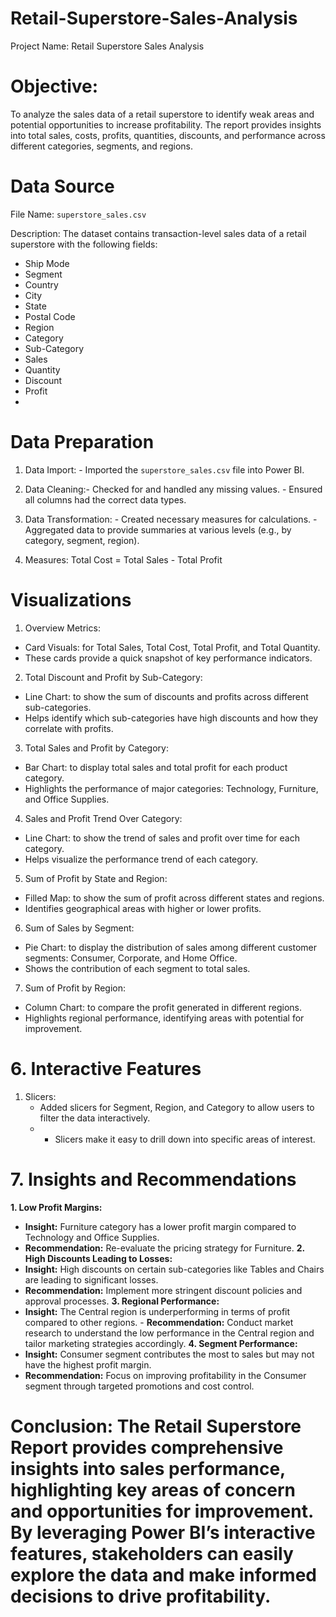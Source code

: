 # Retail-Superstore-Sales-Analysis

Project Name: Retail Superstore Sales Analysis
 # Objective: 
 To analyze the sales data of a retail superstore to identify weak areas and potential opportunities to increase profitability. The report provides insights into total sales, costs, profits, quantities, discounts, and performance across different categories, segments, and regions.

# Data Source
File Name: `superstore_sales.csv` 

Description: The dataset contains transaction-level sales data of a retail superstore with the following fields: 
- Ship Mode
 - Segment 
- Country 
- City 
- State 
- Postal Code
 - Region
 - Category
 - Sub-Category
 - Sales 
- Quantity
 - Discount
 - Profit
 - 
# Data Preparation
1.	Data Import: - Imported the `superstore_sales.csv` file into Power BI.

2.	Data Cleaning:- Checked for and handled any missing values. - Ensured all columns had the correct data types. 
3.	Data Transformation: - Created necessary measures for calculations. - Aggregated data to provide summaries at various levels (e.g., by category, segment, region).
4. Measures: Total Cost = Total Sales - Total Profit

# Visualizations 

1. Overview Metrics:
- Card Visuals: for Total Sales, Total Cost, Total Profit, and Total Quantity.
- These cards provide a quick snapshot of key performance indicators.

2. Total Discount and Profit by Sub-Category: 
- Line Chart: to show the sum of discounts and profits across different sub-categories.
- Helps identify which sub-categories have high discounts and how they correlate with profits.
  
3. Total Sales and Profit by Category:
- Bar Chart: to display total sales and total profit for each product category.
 - Highlights the performance of major categories: Technology, Furniture, and Office Supplies.
   
 4. Sales and Profit Trend Over Category:
- Line Chart: to show the trend of sales and profit over time for each category. 
- Helps visualize the performance trend of each category.
  
5. Sum of Profit by State and Region:
 - Filled Map: to show the sum of profit across different states and regions. 
- Identifies geographical areas with higher or lower profits.
  
 6. Sum of Sales by Segment:
 - Pie Chart: to display the distribution of sales among different customer segments: Consumer, Corporate, and Home Office. 
- Shows the contribution of each segment to total sales.
   
7. Sum of Profit by Region:
 - Column Chart: to compare the profit generated in different regions.
 - Highlights regional performance, identifying areas with potential for improvement.

# 6. Interactive Features 
1. Slicers:
   - Added slicers for Segment, Region, and Category to allow users to filter the data interactively.
   - - Slicers make it easy to drill down into specific areas of interest.

# 7. Insights and Recommendations
 **1. Low Profit Margins:**
 - **Insight:** Furniture category has a lower profit margin compared to Technology and Office Supplies. 
- **Recommendation:** Re-evaluate the pricing strategy for Furniture. 
**2. High Discounts Leading to Losses:**
 - **Insight:** High discounts on certain sub-categories like Tables and Chairs are leading to significant losses.
 - **Recommendation:** Implement more stringent discount policies and approval processes.
 **3. Regional Performance:** 
- **Insight:** The Central region is underperforming in terms of profit compared to other regions. - **Recommendation:** Conduct market research to understand the low performance in the Central region and tailor marketing strategies accordingly. 
**4. Segment Performance:**
 - **Insight:** Consumer segment contributes the most to sales but may not have the highest profit margin.
 - **Recommendation:** Focus on improving profitability in the Consumer segment through targeted promotions and cost control.

# Conclusion:  The Retail Superstore Report provides comprehensive insights into sales performance, highlighting key areas of concern and opportunities for improvement. By leveraging Power BI’s interactive features, stakeholders can easily explore the data and make informed decisions to drive profitability.
